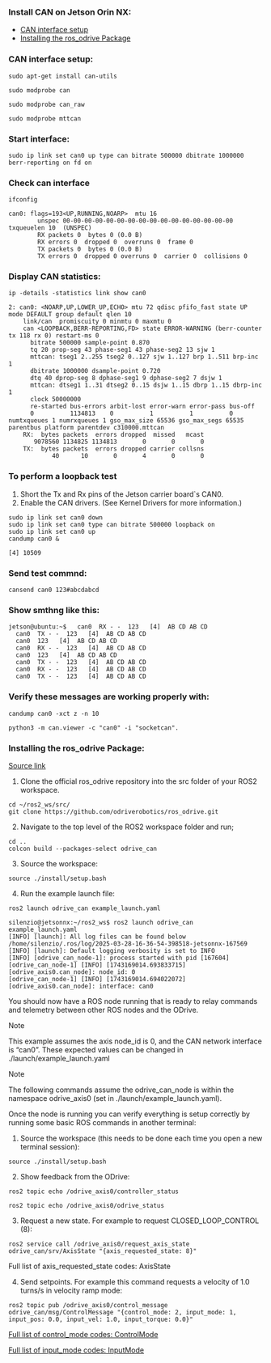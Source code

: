 ### Install CAN on Jetson Orin NX:

- [CAN interface setup](#can-interface-setup)<br/>
- [Installing the ros_odrive Package](#installing-the-ros-odrive-package)<br/>


### CAN interface setup:
```
sudo apt-get install can-utils

sudo modprobe can

sudo modprobe can_raw

sudo modprobe mttcan
```

### Start interface:
```
sudo ip link set can0 up type can bitrate 500000 dbitrate 1000000 berr-reporting on fd on
```

### Check can interface
```
ifconfig
```

```
can0: flags=193<UP,RUNNING,NOARP>  mtu 16
        unspec 00-00-00-00-00-00-00-00-00-00-00-00-00-00-00-00  txqueuelen 10  (UNSPEC)
        RX packets 0  bytes 0 (0.0 B)
        RX errors 0  dropped 0  overruns 0  frame 0
        TX packets 0  bytes 0 (0.0 B)
        TX errors 0  dropped 0 overruns 0  carrier 0  collisions 0
```

### Display CAN statistics:
```
ip -details -statistics link show can0
```
```
2: can0: <NOARP,UP,LOWER_UP,ECHO> mtu 72 qdisc pfifo_fast state UP mode DEFAULT group default qlen 10
    link/can  promiscuity 0 minmtu 0 maxmtu 0 
    can <LOOPBACK,BERR-REPORTING,FD> state ERROR-WARNING (berr-counter tx 118 rx 0) restart-ms 0 
	  bitrate 500000 sample-point 0.870 
	  tq 20 prop-seg 43 phase-seg1 43 phase-seg2 13 sjw 1
	  mttcan: tseg1 2..255 tseg2 0..127 sjw 1..127 brp 1..511 brp-inc 1
	  dbitrate 1000000 dsample-point 0.720 
	  dtq 40 dprop-seg 8 dphase-seg1 9 dphase-seg2 7 dsjw 1
	  mttcan: dtseg1 1..31 dtseg2 0..15 dsjw 1..15 dbrp 1..15 dbrp-inc 1
	  clock 50000000 
	  re-started bus-errors arbit-lost error-warn error-pass bus-off
	  0          1134813    0          1          1          0         numtxqueues 1 numrxqueues 1 gso_max_size 65536 gso_max_segs 65535 parentbus platform parentdev c310000.mttcan 
    RX:  bytes packets  errors dropped  missed   mcast           
       9078560 1134825 1134813       0       0       0 
    TX:  bytes packets  errors dropped carrier collsns           
            40      10       0       4       0       0 
```


### To perform a loopback test

1. Short the Tx and Rx pins of the Jetson carrier board`s CAN0.
2. Enable the CAN drivers. (See Kernel Drivers for more information.)

```
sudo ip link set can0 down
sudo ip link set can0 type can bitrate 500000 loopback on
sudo ip link set can0 up
candump can0 &
```
```
[4] 10509
```

### Send test commnd:
```
cansend can0 123#abcdabcd
```

### Show smthng like this:
```
jetson@ubuntu:~$   can0  RX - -  123   [4]  AB CD AB CD
  can0  TX - -  123   [4]  AB CD AB CD
  can0  123   [4]  AB CD AB CD
  can0  RX - -  123   [4]  AB CD AB CD
  can0  123   [4]  AB CD AB CD
  can0  TX - -  123   [4]  AB CD AB CD
  can0  RX - -  123   [4]  AB CD AB CD
  can0  TX - -  123   [4]  AB CD AB CD
```

### Verify these messages are working properly with:

```
candump can0 -xct z -n 10
```
```
python3 -m can.viewer -c "can0" -i "socketcan".

```


### Installing the ros_odrive Package:
[Source link](https://docs.odriverobotics.com/v/latest/guides/ros-package.html)<br/>


1. Clone the official ros_odrive repository into the src folder of your ROS2 workspace.
```
cd ~/ros2_ws/src/
git clone https://github.com/odriverobotics/ros_odrive.git
```

2. Navigate to the top level of the ROS2 workspace folder and run;
```
cd ..
colcon build --packages-select odrive_can
```
3. Source the workspace:
```
source ./install/setup.bash
```
4. Run the example launch file:
```
ros2 launch odrive_can example_launch.yaml
```
```
silenzio@jetsonnx:~/ros2_ws$ ros2 launch odrive_can example_launch.yaml
[INFO] [launch]: All log files can be found below /home/silenzio/.ros/log/2025-03-28-16-36-54-398518-jetsonnx-167569
[INFO] [launch]: Default logging verbosity is set to INFO
[INFO] [odrive_can_node-1]: process started with pid [167604]
[odrive_can_node-1] [INFO] [1743169014.693833715] [odrive_axis0.can_node]: node_id: 0
[odrive_can_node-1] [INFO] [1743169014.694022072] [odrive_axis0.can_node]: interface: can0
```

You should now have a ROS node running that is ready to relay commands and telemetry between other ROS nodes and the ODrive.

> [!NOTE]
> This example assumes the axis node_id is 0, and the CAN network interface is “can0”. These expected values can be changed in ./launch/example_launch.yaml



> [!NOTE]
> The following commands assume the odrive_can_node is within the namespace odrive_axis0 (set in ./launch/example_launch.yaml).


Once the node is running you can verify everything is setup correctly by running some basic ROS commands in another terminal:

1. Source the workspace (this needs to be done each time you open a new terminal session):

```
source ./install/setup.bash
```
2. Show feedback from the ODrive:

```
ros2 topic echo /odrive_axis0/controller_status
```
```
ros2 topic echo /odrive_axis0/odrive_status
```
3. Request a new state. For example to request CLOSED_LOOP_CONTROL (8):

```
ros2 service call /odrive_axis0/request_axis_state odrive_can/srv/AxisState "{axis_requested_state: 8}"
```
Full list of axis_requested_state codes: AxisState

4. Send setpoints. For example this command requests a velocity of 1.0 turns/s in velocity ramp mode:
```
ros2 topic pub /odrive_axis0/control_message odrive_can/msg/ControlMessage "{control_mode: 2, input_mode: 1, input_pos: 0.0, input_vel: 1.0, input_torque: 0.0}"
```

[Full list of control_mode codes: ControlMode](https://docs.odriverobotics.com/v/latest/fibre_types/com_odriverobotics_ODrive.html#ODrive.Controller.ControlMode)<br/>

[Full list of input_mode codes: InputMode](https://docs.odriverobotics.com/v/latest/fibre_types/com_odriverobotics_ODrive.html#ODrive.Controller.InputMode)<br/>

